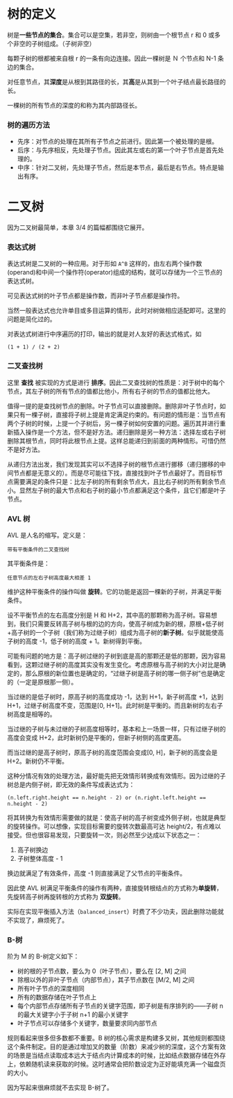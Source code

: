 # 树的定义

树是**一些节点的集合**。集合可以是空集，若非空，则树由一个根节点 r 和 0 或多个非空的子树组成。（子树非空）

每颗子树的根都被来自根 r 的一条有向边连接。因此一棵树是 Ｎ 个节点和 N-1 条边的集合。

对任意节点，其**深度**是从根到其路径的长，其**高**是从其到一个叶子结点最长路径的长。

一棵树的所有节点的深度的和称为其内部路径长。

### 树的遍历方法

- 先序：对节点的处理在其所有子节点之前进行。因此第一个被处理的是根。
- 后序：与先序相反，先处理子节点。因此其左或右的第一个叶子节点是首先处理的。
- 中序：针对二叉树，先处理子节点，然后是本节点，最后是右节点。特点是输出有序。

# 二叉树

因为二叉树最简单，本章 3/4 的篇幅都围绕它展开。

### 表达式树

表达式树是二叉树的一种应用。对于形如 `A^B` 这样的，由左右两个操作数(operand)和中间一个操作符(operator)组成的结构，就可以存储为一个三节点的表达式树。

可见表达式树的叶子节点都是操作数，而非叶子节点都是操作符。

当然一般表达式也允许单目或多目运算的情形，此时对树做相应适配即可。这里的问题是简化过的。

对表达式树进行中序遍历的打印，输出的就是对人友好的表达式格式，如

    (1 + 1) / (2 + 2)

### 二叉查找树

这里 **查找** 被实现的方式是进行 **排序**。因此二叉查找树的性质是：对于树中的每个节点，其左子树的所有节点的值都比他小，所有右子树的节点的值都比他大。

值得一提的是查找树节点的删除。叶子节点可以直接删除。删除非叶子节点时，如果只有一棵子树，直接将子树上提是肯定满足约束的。有问题的情形是：当节点有两个子树的时候，上提一个子树后，另一棵子树如何安置的问题。遍历其并进行重新插入操作是一个方法，但不是好方法。递归删除是另一种方法：选择左或右子树删除其根节点，同时将此根节点上提。这样总能递归到前面的两种情形。可惜仍然不是好方法。

从递归方法出发，我们发现其实可以不选择子树的根节点进行挪移（递归挪移的中间节点都是无意义的）。而是尽可能往下找，直接找到叶子节点最好了。而目标节点需要满足的条件只是：比左子树的所有剩余节点大，且比右子树的所有剩余节点小。显然左子树的最大节点和右子树的最小节点都满足这个条件，且它们都是叶子节点。

### AVL 树

AVL 是人名的缩写。定义是：

    带有平衡条件的二叉查找树

其平衡条件是：

    任意节点的左右子树高度最大相差 1

维护这种平衡条件的操作叫做 **旋转**。它的功能是返回一棵新的子树，并满足平衡条件。

设不平衡节点的左右高度分别是 H 和 H+2，其中高的那颗称为高子树。容易想到，我们只需要反转高子树与根的边的方向，使高子树成为新的根，原根+低子树+高子树的一个子树（我们称为过继子树）组成为高子树的**新子树**。似乎就能使高子树的高度 -1，低子树的高度 + 1。新树得到平衡。

可能有问题的地方是：高子树过继的子树到底是高的那颗还是低的那颗，因为容易看到，这颗过继子树的高度其实没有发生变化。考虑原根与高子树的大小对比是确定的，那么原根的新位置也是确定的，“过继子树是高子树的哪一侧子树”也是确定的（一定是原根那一侧）。

当过继的是低子树时，原高子树的高度成功 -1，达到 H+1，新子树高度 +1，达到 H+1，过继子树高度不变，范围是[0, H+1]。此时树是平衡的。而且新树的左右子树高度是相等的。

当过继的子树与未过继的子树高度相等时，基本和上一场景一样，只有过继子树的高度会变成 H+2，此时新树仍是平衡的，但新子树侧的高度更高。

而当过继的是高子树时，原高子树的高度范围会变成[0, H]，新子树的高度会是 H+2。新树仍不平衡。

这种分情况有效的处理方法，最好能先把无效情形转换成有效情形。因为过继的子树总是内侧子树，即无效的条件写成表达式为：

    (n.left.right.height == n.height - 2) or (n.right.left.height == n.height - 2)

将其转换为有效情形需要做的就是：使高子树的高子树变成外侧子树，也就是典型的旋转操作。可以想像，实现目标需要的旋转次数最高可达 height/2，有点难以接受。但也很容易发现，只要旋转一次，则必然至少达成以下状态之一：

1. 高子树换边
2. 子树整体高度 - 1

换边就满足了有效条件，高度 -1 则直接满足了父节点的平衡条件。

因此使 AVL 树满足平衡条件的操作有两种，直接旋转根结点的方式称为**单旋转**，先旋转高子树再旋转根的方式称为 **双旋转**。

实际在实现平衡插入方法（`balanced_insert`）时费了不少功夫，因此删除功能就不实现了，麻烦死了。

### B-树

阶为 M 的 B-树定义如下：

- 树的根的子节点数，要么为 0（叶子节点），要么在 [2, M] 之间
- 除根以外的非叶子节点（内部节点），其子节点数在 [M/2, M] 之间
- 所有叶子节点的深度相同
- 所有的数据存储在叶子节点上
- 每个内部节点存储所有子节点的关键字范围，即子树是有序排列的——子树 n 的最大关键字小于子树 n+1 的最小关键字
- 叶子节点可以存储多个关键字，数量要求同内部节点

规则看起来很多但多数都不重要。B 树的核心需求是构建多叉树，其他规则都围绕这个条件制定。目的是通过增加叉的数量（阶数）来减少树的深度，这个方案有效的场景是当结点读取成本远大于结点内计算成本的时候，比如结点数据存储在外存上，依赖随机读来获取的时候。这时通常会把阶数设定为正好能填充满一个磁盘页的大小。

因为写起来很麻烦就不去实现 B-树了。
